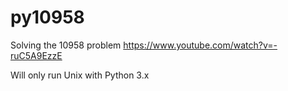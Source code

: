 # py10958
Solving the 10958 problem
https://www.youtube.com/watch?v=-ruC5A9EzzE

Will only run Unix with Python 3.x
